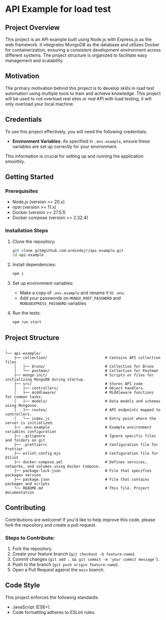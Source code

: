 # API Example for load test

## Project Overview

This project is an API example built using Node.js with Express.js as the web framework. It integrates MongoDB as the database and utilizes Docker for containerization, ensuring a consistent development environment across different systems. The project structure is organized to facilitate easy management and scalability.

## Motivation

The primary motivation behind this project is to develop skills in load test automation using multiple tools to train and achieve knowledge. This project will be used to not overload real sites or real API with load testing, it will only overload your local machine.

## Credentials

To use this project effectively, you will need the following credentials:

- **Environment Variables**: As specified in `.env.example`, ensure these variables are set up correctly for your environment.

This information is crucial for setting up and running the application smoothly.

## Getting Started

### Prerequisites

- Node.js (version >= 20.x)
- npm (version >= 11.x)
- Docker (version >= 27.5.1)
- Docker compose (version >= 2.32.4)

### Installation Steps

1. Clone the repository:

   ```sh
   git clone git@github.com:armindojr/api-example.git
   cd api-example
   ```

2. Install dependencies:

   ```sh
   npm i
   ```

3. Set up environment variables:

   - Make a copy of `.env.example` and rename it to `.env`.
   - Add your passwords on `MONGO_ROOT_PASSWORD` and `MONGOEXPRESS_PASSWORD` variables

4. Run the tests:
   ```sh
   npm run start
   ```

## Project Structure

```
.
└── api-example/
    ├── collection/                          # Contains API collection files
    │   ├── bruno/                           # Collection for Bruno
    │   └── postman/                         # Collection for Postman
    ├── mongo-init/                          # Scripts or files for initializing MongoDB during startup.
    ├── src/                                 # Stores API code
    │   ├── controllers/                     # Object handlers.
    │   ├── middleware/                      # Middleware functions for common tasks.
    │   ├── models/                          # Data models and schemas using Mongoose.
    │   ├── routes/                          # API endpoints mapped to controllers.
    │   └── index.js                         # Entry point where the server is initialized.
    ├── .env.example                         # Example environment variables configuration
    ├── .gitignore                           # Ignore specific files and folders on git
    ├── .prettierrc                          # Configuration file for Prettier
    ├── eslint.config.mjs                    # Configuration file for ESlint
    ├── docker-compose.yml                   # Defines services, networks, and volumes using Docker Compose.
    ├── package-lock.json                    # File that specifies packages version
    ├── package.json                         # File that contains packages and scripts
    └── README.md                            # This file. Project documentation
```

## Contributing

Contributions are welcome! If you'd like to help improve this code, please fork the repository and create a pull request.

### Steps to Contribute:

1. Fork the repository.
2. Create your feature branch (`git checkout -b feature-name`).
3. Commit changes (`git add . && git commit -m 'your commit message'`).
4. Push to the branch (`git push origin feature-name`).
5. Open a Pull Request against the `main` branch.

## Code Style

This project enforces the following standards:

- JavaScript (ES6+).
- Code formatting adheres to ESLint rules.
